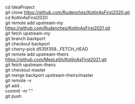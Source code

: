 cd IdeaProject  
git clone https://github.com/Rudenches/KotlinAsFirst2020.git  
cd KotlinAsFirst2020  
git remote add upstream-my https://github.com/Rudenches/KotlinAsFirst2021.git  
git fetch upstream-my  
git branch backport  
git checkout backport  
git cherry-pick d535f359...FETCH_HEAD  
git remote add upstream-theirs https://github.com/MeeLeSh/KotlinAsFirst2021.git  
git fetch upstream-theirs  
git checkout master  
git merge backport upstream-theirs/master  
git remote -v  
git add .  
commit -m "."  
git push  
